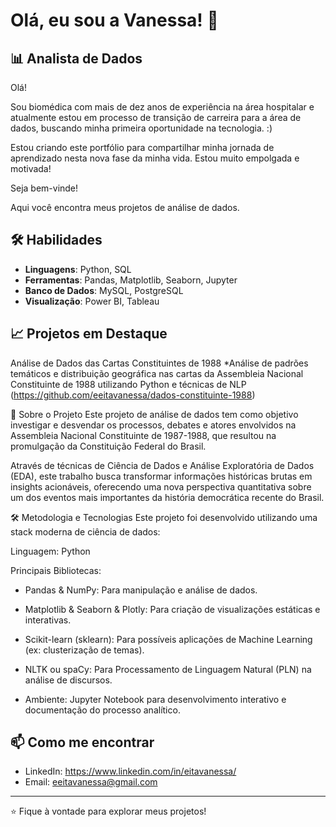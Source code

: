 # Olá, eu sou a Vanessa! 👋

## 📊 Analista de Dados
Olá! 

Sou biomédica com mais de dez anos de experiência na área hospitalar e atualmente estou em processo de transição de carreira para a área de dados, buscando minha primeira oportunidade na tecnologia. :)

Estou criando este portfólio para compartilhar minha jornada de aprendizado nesta nova fase da minha vida. Estou muito empolgada e motivada!

Seja bem-vinde!

Aqui você encontra meus projetos de análise de dados.

## 🛠️ Habilidades
- **Linguagens**: Python, SQL
- **Ferramentas**: Pandas, Matplotlib, Seaborn, Jupyter
- **Banco de Dados**: MySQL, PostgreSQL
- **Visualização**: Power BI, Tableau

## 📈 Projetos em Destaque

Análise de Dados das Cartas Constituintes de 1988 
*Análise de padrões temáticos e distribuição geográfica nas cartas da Assembleia Nacional Constituinte de 1988 utilizando Python e técnicas de NLP
(https://github.com/eeitavanessa/dados-constituinte-1988)

📖 Sobre o Projeto
Este projeto de análise de dados tem como objetivo investigar e desvendar os processos, debates e atores envolvidos na Assembleia Nacional Constituinte de 1987-1988, que resultou na promulgação da Constituição Federal do Brasil.

Através de técnicas de Ciência de Dados e Análise Exploratória de Dados (EDA), este trabalho busca transformar informações históricas brutas em insights acionáveis, oferecendo uma nova perspectiva quantitativa sobre um dos eventos mais importantes da história democrática recente do Brasil.

🛠️ Metodologia e Tecnologias
Este projeto foi desenvolvido utilizando uma stack moderna de ciência de dados:

Linguagem: Python

Principais Bibliotecas:

- Pandas & NumPy: Para manipulação e análise de dados.

- Matplotlib & Seaborn & Plotly: Para criação de visualizações estáticas e interativas.

- Scikit-learn (sklearn): Para possíveis aplicações de Machine Learning (ex: clusterização de temas).

- NLTK ou spaCy: Para Processamento de Linguagem Natural (PLN) na análise de discursos.

- Ambiente: Jupyter Notebook para desenvolvimento interativo e documentação do processo analítico.


## 📫 Como me encontrar
- LinkedIn: https://www.linkedin.com/in/eitavanessa/
- Email: eeitavanessa@gmail.com

---
⭐ Fique à vontade para explorar meus projetos!


